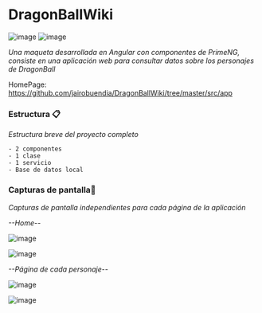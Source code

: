 # DragonBallWiki
![image](https://user-images.githubusercontent.com/55530657/145694548-3037198e-4d67-432a-9ba9-984ad7ccc5bb.png) ![image](https://user-images.githubusercontent.com/55530657/145694378-2c45f423-cb36-466c-bc95-092f16dd64ff.png)


_Una maqueta desarrollada en Angular con componentes de PrimeNG, consiste en una aplicación web para consultar datos sobre los personajes de DragonBall_

HomePage: https://github.com/jairobuendia/DragonBallWiki/tree/master/src/app

### Estructura 📋

_Estructura breve del proyecto completo_

```
- 2 componentes
- 1 clase
- 1 servicio
- Base de datos local
```

### Capturas de pantalla🔧

_Capturas de pantalla independientes para cada página de la aplicación_

_--Home--_

![image](https://user-images.githubusercontent.com/55530657/145694479-7c1573eb-db94-4272-a92c-c073f3f8e3ad.png)

![image](https://user-images.githubusercontent.com/55530657/145694483-c8111f1b-c061-44ed-896a-ccaf9ccdd5dc.png)

_--Página de cada personaje--_

![image](https://user-images.githubusercontent.com/55530657/145694518-c75ab8f8-d59f-4c26-af5c-760213b1ba25.png)

![image](https://user-images.githubusercontent.com/55530657/145694533-b51c182f-3d93-4270-9648-01d2bd1c8d0b.png)


